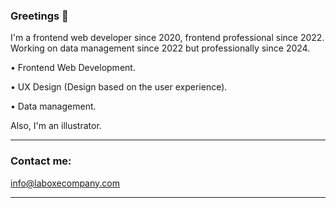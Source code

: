 ### Greetings 👋

I'm a frontend web developer since 2020, frontend professional since 2022.
Working on data management since 2022 but professionally since 2024.

• Frontend Web Development.

• UX Design (Design based on the user experience).

• Data management.

Also, I'm an illustrator.


-----------------

### Contact me:

info@laboxecompany.com

-----------------

<!--
**APEGS/APEGS** is a ✨ _special_ ✨ repository because its `README.md` (this file) appears on your GitHub profile.

Here are some ideas to get you started:

- 🔭 I’m currently working on ...
- 🌱 I’m currently learning ...
- 👯 I’m looking to collaborate on ...
- 🤔 I’m looking for help with ...
- 💬 Ask me about ...
- 📫 How to reach me: ...
- 😄 Pronouns: ...
- ⚡ Fun fact: ...
-->
